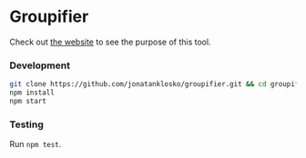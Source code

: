 # Groupifier

Check out [the website](https://jonatanklosko.github.io/groupifier)
to see the purpose of this tool.

### Development

```bash
git clone https://github.com/jonatanklosko/groupifier.git && cd groupifier
npm install
npm start
```

### Testing

Run `npm test`.
